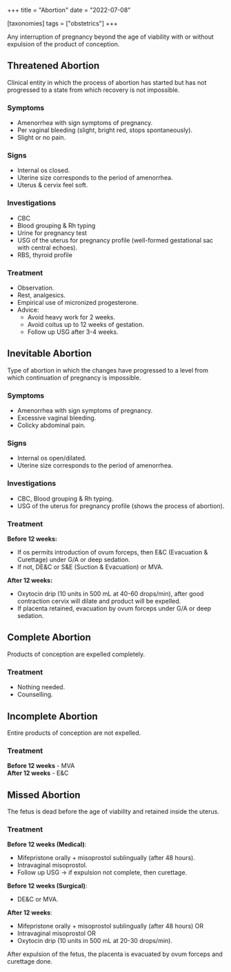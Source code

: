 +++
title = "Abortion"
date = "2022-07-08"

[taxonomies]
tags = ["obstetrics"]
+++

Any interruption of pregnancy beyond the age of viability with or without expulsion of the product of conception.

## Threatened Abortion

Clinical entity in which the process of abortion has started but has not progressed to a state from which recovery is not impossible.

### Symptoms

- Amenorrhea with sign symptoms of pregnancy.
- Per vaginal bleeding (slight, bright red, stops spontaneously).
- Slight or no pain.

### Signs

- Internal os closed.
- Uterine size corresponds to the period of amenorrhea.
- Uterus & cervix feel soft.

### Investigations

- CBC
- Blood grouping & Rh typing
- Urine for pregnancy test
- USG of the uterus for pregnancy profile (well-formed gestational sac with central echoes).
- RBS, thyroid profile

### Treatment

- Observation.
- Rest, analgesics.
- Empirical use of micronized progesterone.
- Advice:
  - Avoid heavy work for 2 weeks.
  - Avoid coitus up to 12 weeks of gestation.
  - Follow up USG after 3-4 weeks.

## Inevitable Abortion

Type of abortion in which the changes have progressed to a level from which continuation of pregnancy is impossible.

### Symptoms

- Amenorrhea with sign symptoms of pregnancy.
- Excessive vaginal bleeding.
- Colicky abdominal pain.

### Signs

- Internal os open/dilated.
- Uterine size corresponds to the period of amenorrhea.

### Investigations

- CBC, Blood grouping & Rh typing.
- USG of the uterus for pregnancy profile (shows the process of abortion).

### Treatment

**Before 12 weeks:**

- If os permits introduction of ovum forceps, then E&C (Evacuation & Curettage) under G/A or deep sedation.
- If not, DE&C or S&E (Suction & Evacuation) or MVA.

**After 12 weeks:**

- Oxytocin drip (10 units in 500 mL at 40-60 drops/min), after good contraction cervix will dilate and product will be expelled.
- If placenta retained, evacuation by ovum forceps under G/A or deep sedation.

## Complete Abortion

Products of conception are expelled completely.

### Treatment

- Nothing needed.
- Counselling.

## Incomplete Abortion

Entire products of conception are not expelled.

### Treatment

**Before 12 weeks** - MVA  
**After 12 weeks** - E&C

## Missed Abortion

The fetus is dead before the age of viability and retained inside the uterus.

### Treatment

**Before 12 weeks (Medical)**:

- Mifepristone orally + misoprostol sublingually (after 48 hours).
- Intravaginal misoprostol.
- Follow up USG -> if expulsion not complete, then curettage.

**Before 12 weeks (Surgical)**:

- DE&C or MVA.

**After 12 weeks**:

- Mifepristone orally + misoprostol sublingually (after 48 hours) OR
- Intravaginal misoprostol OR
- Oxytocin drip (10 units in 500 mL at 20-30 drops/min).

After expulsion of the fetus, the placenta is evacuated by ovum forceps and curettage done.
